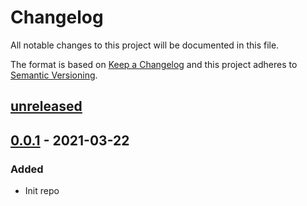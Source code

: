 # Changelog

All notable changes to this project will be documented in this file.

The format is based on [Keep a Changelog][keepachangelog]
and this project adheres to [Semantic Versioning][semver].

## [unreleased]

## [0.0.1] - 2021-03-22

### Added

- Init repo

[unreleased]: https://github.com/efureev/request-interceptors/compare/v0.0.1...HEAD
[0.0.1]: https://github.com/efureev/request-interceptors/releases/tag/v0.0.1

[keepachangelog]:https://keepachangelog.com/en/1.1.0/
[semver]:https://semver.org/spec/v2.0.0.html
